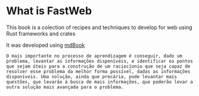 # What is FastWeb

This book is a colection of recipes and techniques to develop for web using Rust frameworks and crates


It was developed using [mdBook](https://github.com/rust-lang/mdBook)

    O mais importante no processo de aprendizagem é conseguir, dado um  problema, levantar as informações disponíveis, e identificar os pontos que sejam úteis para a construção de um raciocíonio que seja capaz de resolver esse problema da melhor forma possível, dadas as informações disponíveis. Uma solução, ainda que precária, pode levantar mais questões, que levarão à busca de mais informações, que poderão levar a outra solução mais avançada para o problema. 



